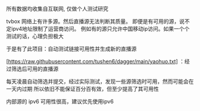 
所有数据均收集自互联网, 仅做个人测试研究


tvbox 网络上有许多源。然后直播源无法判断其质量。 即便是有可用的源，说不定ipv4地址限制了运营商访问。 例如有的源只允许中国移动ip访问。如果一个个测试的话，心理负担极大

于是有了此项目：自动测试链接可用性并生成新的直播源

[https://raw.githubusercontent.com/tushen6/dagger/main/yaohuo.txt]  ：经过筛选后可用的直播源

每天凌晨自动筛选并提交，经过实际测试，发现一些源筛选时可用，然而可能会在一天内过期 所以依旧不能保证百分百有效，但至少提高了其可用性


内部源的 ipv6 可用性很高，建议优先使用ipv6
